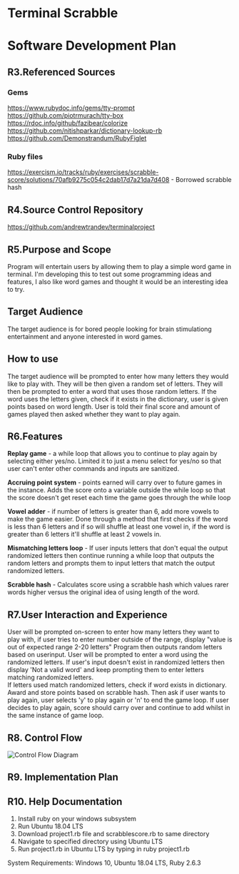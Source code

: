 # Terminal Scrabble

# Software Development Plan

## R3.Referenced Sources
### Gems
https://www.rubydoc.info/gems/tty-prompt
https://github.com/piotrmurach/tty-box
https://rdoc.info/github/fazibear/colorize
https://github.com/nitishparkar/dictionary-lookup-rb
https://github.com/Demonstrandum/RubyFiglet

### Ruby files
https://exercism.io/tracks/ruby/exercises/scrabble-score/solutions/70afb9275c054c2dab17d7a21da7d408 - Borrowed scrabble hash


## R4.Source Control Repository
https://github.com/andrewtrandev/terminalproject

## R5.Purpose and Scope
Program will entertain users by allowing them to play a simple word game in terminal. I'm developing this to test out some programming ideas and features, I also like word games and thought it would be an interesting idea to try.

## Target Audience
The target audience is for bored people looking for brain stimulationg entertainment and anyone interested in word games.

## How to use
The target audience will be prompted to enter how many letters they would like to play with.
They will be then given a random set of letters. They will then be prompted to enter a word that uses those random letters. 
If the word uses the letters given, check if it exists in the dictionary, user is given points based on word length.
User is told their final score and amount of games played then asked whether they want to play again. 

## R6.Features
**Replay game** - a while loop that allows you to continue to play again by selecting either yes/no. Limited it to just a menu select for yes/no so that user can't enter other commands and inputs are sanitized. 

**Accruing point system** - points earned will carry over to future games in the instance. Adds the score onto a variable outside the while loop so that the score doesn't get reset each time the game goes through the while loop

**Vowel adder** - if number of letters is greater than 6, add more vowels to make the game easier. Done through a method that first checks
if the word is less than 6 letters and if so will shuffle at least one vowel in, if the word is greater than 6 letters it'll shuffle at least 2 vowels in.

**Mismatching letters loop** - If user inputs letters that don't equal the output randomized letters then continue running a while loop that outputs the random letters and prompts them to input letters that match the output randomized letters.

**Scrabble hash** - Calculates score using a scrabble hash which values rarer words higher versus the original idea of using length of the word.


## R7.User Interaction and Experience
User will be prompted on-screen to enter how many letters they want to play with,
if user tries to enter number outside of the range, display "value is out of expected range 2-20 letters" 
Program then outputs random letters based on userinput.
User will be prompted to enter a word using the randomized letters.
If user's input doesn't exist in randomized letters then display 'Not a valid word' and keep prompting them
to enter letters matching randomized letters.   
If letters used match randomized letters, check if word exists in dictionary.
Award and store points based on scrabble hash. 
Then ask if user wants to play again, user selects 'y' to play again or 'n'
to end the game loop. If user decides to play again, score should carry over and continue to add whilst in the same instance of game loop.

## R8. Control Flow
![Control Flow Diagram](AndrewTran_T1A2\docs\ATranFlowChart.png)

## R9. Implementation Plan


## R10. Help Documentation
1. Install ruby on your windows subsystem
2. Run Ubuntu 18.04 LTS
3. Download project1.rb file and scrabblescore.rb to same directory
4. Navigate to specified directory using Ubuntu LTS
5. Run project1.rb in Ubuntu LTS by typing in ruby project1.rb

System Requirements: Windows 10, Ubuntu 18.04 LTS, Ruby 2.6.3



